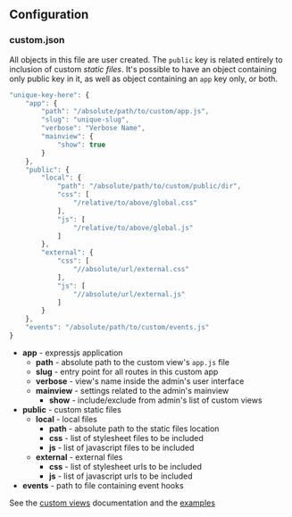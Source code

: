 
## Configuration

### custom.json

All objects in this file are user created. The `public` key is related entirely to inclusion of custom _static files_. It's possible to have an object containing only public key in it, as well as object containing an `app` key only, or both.

```js
"unique-key-here": {
    "app": {
        "path": "/absolute/path/to/custom/app.js",
        "slug": "unique-slug",
        "verbose": "Verbose Name",
        "mainview": {
            "show": true
        }
    },
    "public": {
        "local": {
            "path": "/absolute/path/to/custom/public/dir",
            "css": [
                "/relative/to/above/global.css"
            ],
            "js": [
                "/relative/to/above/global.js"
            ]
        },
        "external": {
            "css": [
                "//absolute/url/external.css"
            ],
            "js": [
                "//absolute/url/external.js"
            ]
        }
    },
    "events": "/absolute/path/to/custom/events.js"
}
```

- **app** - expressjs application
    - **path** - absolute path to the custom view's `app.js` file
    - **slug** - entry point for all routes in this custom app
    - **verbose** - view's name inside the admin's user interface
    - **mainview** - settings related to the admin's mainview
        - **show** - include/exclude from admin's list of custom views
- **public** - custom static files
    - **local** - local files
        - **path** - absolute path to the static files location
        - **css** - list of stylesheet files to be included
        - **js** - list of javascript files to be included
    - **external** - external files
        - **css** - list of stylesheet urls to be included
        - **js** - list of javascript urls to be included
- **events** - path to file containing event hooks

See the [custom views][1] documentation and the [examples][2]


  [1]: #custom-views-apps
  [2]: https://github.com/simov/express-admin-examples

